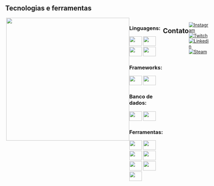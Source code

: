 ## Tecnologias e ferramentas

<div style="display: flex; justify-content: space-around; align-items: flex-start;">
  <img align="right" height="390em" src="https://drive.google.com/uc?export=view&id=1OGO2Q6aksWbRWUA25bwgbahqJJJXo1mz">
  <div align="left">
    <div>
        <h3>Linguagens:</h3>
        <div>
            <img height="30" width="40" src="https://cdn.jsdelivr.net/gh/devicons/devicon@latest/icons/java/java-original.svg"/>
            <img height="30" width="40" src="https://cdn.jsdelivr.net/gh/devicons/devicon@latest/icons/kotlin/kotlin-original.svg"/>
            <img height="30" width="40" src="https://cdn.jsdelivr.net/gh/devicons/devicon@latest/icons/groovy/groovy-original.svg"/>
            <img height="30" width="40" src="https://cdn.jsdelivr.net/gh/devicons/devicon@latest/icons/python/python-original.svg"/>
        </div>
    </div>
    <div>
        <h3>Frameworks:</h3>
        <div>
            <img height="30" width="40" src="https://cdn.jsdelivr.net/gh/devicons/devicon@latest/icons/spring/spring-original.svg"/>
            <img height="30" width="40" src="https://cdn.jsdelivr.net/gh/devicons/devicon@latest/icons/grails/grails-original.svg"/>
        </div>
    </div>
    <div>
        <h3>Banco de dados:</h3>
        <div>
            <img height="30" width="40" src="https://cdn.jsdelivr.net/gh/devicons/devicon@latest/icons/postgresql/postgresql-original.svg"/>
            <img height="30" width="40" src="https://cdn.jsdelivr.net/gh/devicons/devicon@latest/icons/mysql/mysql-original.svg"/>
        </div>
    </div>
    <div>
        <h3>Ferramentas:</h3>
        <div>
            <img height="30" width="40" src="https://cdn.jsdelivr.net/gh/devicons/devicon@latest/icons/eclipse/eclipse-original.svg"/>
            <img height="30" width="40" src="https://cdn.jsdelivr.net/gh/devicons/devicon@latest/icons/intellij/intellij-original.svg"/>
            <img height="30" width="40" src="https://cdn.jsdelivr.net/gh/devicons/devicon@latest/icons/vscode/vscode-original.svg"/>
            <img height="30" width="40" src="https://cdn.jsdelivr.net/gh/devicons/devicon@latest/icons/git/git-original.svg"/>
            <img height="30" width="40" src="https://cdn.jsdelivr.net/gh/devicons/devicon@latest/icons/postman/postman-original.svg"/>
            <img height="30" width="40" src="https://cdn.jsdelivr.net/gh/devicons/devicon@latest/icons/maven/maven-original.svg"/>
            <img height="30" width="40" src="https://cdn.jsdelivr.net/gh/devicons/devicon@latest/icons/trello/trello-original.svg"/>
        </div>
    </div>
</div>

<br>
<br>

## Contato
  [![Instagram](https://img.shields.io/badge/-Instagram-%23E4405F?style=for-the-badge&logo=instagram&logoColor=white)](https://www.instagram.com/maykeesa/)
  [![Twitch](https://img.shields.io/badge/Twitch-9146FF?style=for-the-badge&logo=twitch&logoColor=white)](https://www.twitch.tv/maykeesa)
  [![Linkedin](https://img.shields.io/badge/-LinkedIn-%230077B5?style=for-the-badge&logo=linkedin&logoColor=white)](https://www.linkedin.com/in/mayke-erick-14a36420a/)
  [![Steam](https://img.shields.io/badge/Steam-000000?style=for-the-badge&logo=steam&logoColor=white)](https://steamcommunity.com/id/MaykeESA/)

